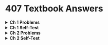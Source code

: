 # 407 Textbook Answers
<details>
<summary><b>Ch 1 Problems</b></summary>
  <details>
  <summary><i> Ch 1 Problems 1-10 </i></summary>
    
  ![01a](answers/Chapter1/Problems/01a.png)
  ![01b](answers/Chapter1/Problems/01b.png)
  ![02](answers/Chapter1/Problems/02.png)
  ![03](answers/Chapter1/Problems/03.png)
  ![04](answers/Chapter1/Problems/04.png)
  ![05](answers/Chapter1/Problems/05.png)
  ![06](answers/Chapter1/Problems/06.png)
  ![07a](answers/Chapter1/Problems/07a.png)
  ![07b](answers/Chapter1/Problems/07b.png)
  ![07c](answers/Chapter1/Problems/07c.png)
  ![07d](answers/Chapter1/Problems/07d.png)
  ![08a](answers/Chapter1/Problems/08a.png)
  ![08b](answers/Chapter1/Problems/08b.png)
  ![08c](answers/Chapter1/Problems/08c.png)
  ![08d](answers/Chapter1/Problems/08d.png)
  ![09](answers/Chapter1/Problems/09.png)
  ![10a](answers/Chapter1/Problems/10a.png)
  ![10b](answers/Chapter1/Problems/10b.png)
  ![10c](answers/Chapter1/Problems/10c.png)
  ![10d](answers/Chapter1/Problems/10d.png)
  ![10e](answers/Chapter1/Problems/10e.png)
  </details>

  <details>
  <summary><i> Ch 1 Problems 11-20 </i></summary>
  
  ![11a](answers/Chapter1/Problems/11a.png)
  ![11b](answers/Chapter1/Problems/11b.png)
  ![11c](answers/Chapter1/Problems/11c.png)
  ![12a](answers/Chapter1/Problems/12a.png)
  ![12b](answers/Chapter1/Problems/12b.png)
  ![13](answers/Chapter1/Problems/13.png)
  ![14](answers/Chapter1/Problems/14.png)
  ![15](answers/Chapter1/Problems/15.png)
  ![16a](answers/Chapter1/Problems/16a.png)
  ![16b](answers/Chapter1/Problems/16b.png)
  ![17](answers/Chapter1/Problems/17.png)
  ![18](answers/Chapter1/Problems/18.png)
  ![19a](answers/Chapter1/Problems/19a.png)
  ![19b](answers/Chapter1/Problems/19b.png)
  ![19c](answers/Chapter1/Problems/19c.png)
  ![20a](answers/Chapter1/Problems/20a.png)
  ![20b](answers/Chapter1/Problems/20b.png)
  </details>
  
  <details>
  <summary><i> Ch 1 Problems 21-30 </i></summary>
  
  ![21](answers/Chapter1/Problems/21.png)
  ![22](answers/Chapter1/Problems/22.png)
  ![23](answers/Chapter1/Problems/23.png)
  ![24](answers/Chapter1/Problems/24.png)
  ![25](answers/Chapter1/Problems/25.png)
  ![26](answers/Chapter1/Problems/26.png)
  ![27](answers/Chapter1/Problems/27.png)
  ![28](answers/Chapter1/Problems/28.png)
  ![29](answers/Chapter1/Problems/29.png)
  ![30](answers/Chapter1/Problems/30.png)
  ![31](answers/Chapter1/Problems/31.png)
  ![32](answers/Chapter1/Problems/32.png)
  ![33a](answers/Chapter1/Problems/33a.png)
  ![33b](answers/Chapter1/Problems/33b.png)
  </details>

</details>


<details>
<summary><b>Ch 1 Self-Test</b></summary>

  <details>
  <summary><i> Ch 1 Self-Test 1-10 </i></summary>
    
  ![01](answers/Chapter1/Self-Test/01.png)
  ![02](answers/Chapter1/Self-Test/02.png)
  ![03](answers/Chapter1/Self-Test/03.png)
  ![04](answers/Chapter1/Self-Test/04.png)
  ![05](answers/Chapter1/Self-Test/05.png)
  ![06](answers/Chapter1/Self-Test/06.png)
  ![07](answers/Chapter1/Self-Test/07.png)
  ![08](answers/Chapter1/Self-Test/08.png)
  ![09](answers/Chapter1/Self-Test/09.png)
  ![10](answers/Chapter1/Self-Test/10.png)
  </details>

  <details>
  <summary><i> Ch 1 Self-Test 11-20 </i></summary>
    
  ![11](answers/Chapter1/Self-Test/11.png)
  ![12](answers/Chapter1/Self-Test/12.png)
  ![13](answers/Chapter1/Self-Test/13.png)
  ![14](answers/Chapter1/Self-Test/14.png)
  ![15](answers/Chapter1/Self-Test/15.png)
  ![16](answers/Chapter1/Self-Test/16.png)
  ![17](answers/Chapter1/Self-Test/17.png)
  ![18](answers/Chapter1/Self-Test/18.png)
  ![19](answers/Chapter1/Self-Test/19.png)
  </details>
</details>

<details>
<summary><b> Ch 2 Problems</b></summary>

  <details>
  <summary><i> Ch 2 Problems 1-10 </i></summary>
    
  ![01](answers/Chapter2/Problems/01.png)
  ![02](answers/Chapter2/Problems/02.png)
  ![03](answers/Chapter2/Problems/03.png)
  ![04a](answers/Chapter2/Problems/04a.png)
  ![04b](answers/Chapter2/Problems/04b.png)
  ![05a](answers/Chapter2/Problems/05a.png)
  ![05b](answers/Chapter2/Problems/05b.png)
  ![05c](answers/Chapter2/Problems/05c.png)
  ![05d](answers/Chapter2/Problems/05d.png)
  ![06a](answers/Chapter2/Problems/06a.png)
  ![06b](answers/Chapter2/Problems/06b.png)
  ![06c](answers/Chapter2/Problems/06c.png)
  ![06d](answers/Chapter2/Problems/06d.png)
  ![07a](answers/Chapter2/Problems/07a.png)
  ![07b](answers/Chapter2/Problems/07b.png)
  ![07c](answers/Chapter2/Problems/07c.png)
  ![08a](answers/Chapter2/Problems/08a.png)
  ![08b](answers/Chapter2/Problems/08b.png)
  ![08c](answers/Chapter2/Problems/08c.png)
  ![09](answers/Chapter2/Problems/09.png)
  ![10a](answers/Chapter2/Problems/10a.png)
  ![10b](answers/Chapter2/Problems/10b.png)
  </details>
  
  <details>
  <summary><i> Ch 2 Problems 11-20 </i></summary>
  
  ![11a](answers/Chapter2/Problems/11a.png)
  ![11b](answers/Chapter2/Problems/11b.png)
  ![12a](answers/Chapter2/Problems/12a.png)
  ![12b](answers/Chapter2/Problems/12b.png)
  ![12c](answers/Chapter2/Problems/12c.png)
  ![13a](answers/Chapter2/Problems/13a.png)
  ![13b](answers/Chapter2/Problems/13b.png)
  ![13c](answers/Chapter2/Problems/13c.png)
  ![13d](answers/Chapter2/Problems/13d.png)
  ![13e](answers/Chapter2/Problems/13e.png)
  ![14](answers/Chapter2/Problems/14.png)
  ![15a](answers/Chapter2/Problems/15a.png)
  ![15b](answers/Chapter2/Problems/15b.png)
  ![15c](answers/Chapter2/Problems/15c.png)
  ![15d](answers/Chapter2/Problems/15d.png)
  ![15e](answers/Chapter2/Problems/15e.png)
  ![16a](answers/Chapter2/Problems/16a.png)
  ![16b](answers/Chapter2/Problems/16b.png)
  ![16c](answers/Chapter2/Problems/16c.png)
  ![16d](answers/Chapter2/Problems/16d.png)
  ![16e](answers/Chapter2/Problems/16e.png)
  ![16f](answers/Chapter2/Problems/16f.png)
  ![16g](answers/Chapter2/Problems/16g.png)
  ![17](answers/Chapter2/Problems/17.png)
  ![18](answers/Chapter2/Problems/18.png)
  ![19](answers/Chapter2/Problems/19.png)
  ![20](answers/Chapter2/Problems/20.png)
  </details>
  
  <details>
  <summary><i> Ch 2 Problems 21-30 </i></summary>
  
  ![21a](answers/Chapter2/Problems/21a.png)
  ![21b](answers/Chapter2/Problems/21b.png)
  ![22](answers/Chapter2/Problems/22.png)
  ![23](answers/Chapter2/Problems/23.png)
  ![24](answers/Chapter2/Problems/24.png)
  ![25](answers/Chapter2/Problems/25.png)
  ![26](answers/Chapter2/Problems/26.png)
  ![27](answers/Chapter2/Problems/27.png)
  ![28a](answers/Chapter2/Problems/28a.png)
  ![28b](answers/Chapter2/Problems/28b.png)
  ![29aa](answers/Chapter2/Problems/29aa.png)
  ![29b](answers/Chapter2/Problems/29b.png)
  ![29c](answers/Chapter2/Problems/29c.png)
  ![30a](answers/Chapter2/Problems/30a.png)
  ![30b](answers/Chapter2/Problems/30b.png)
  ![30c](answers/Chapter2/Problems/30c.png)
  </details>
  
  <details>
  <summary><i> Ch 2 Problems 31-40 </i></summary>
  
  ![31a](answers/Chapter2/Problems/31a.png)
  ![31b](answers/Chapter2/Problems/31b.png)
  ![32](answers/Chapter2/Problems/32.png)
  ![33](answers/Chapter2/Problems/33.png)
  ![34](answers/Chapter2/Problems/34.png)
  ![35a](answers/Chapter2/Problems/35a.png)
  ![35b](answers/Chapter2/Problems/35b.png)
  ![35c](answers/Chapter2/Problems/35c.png)
  ![35d](answers/Chapter2/Problems/35d.png)
  ![36a](answers/Chapter2/Problems/36a.png)
  ![36b](answers/Chapter2/Problems/36b.png)
  ![37a](answers/Chapter2/Problems/37a.png)
  ![37b](answers/Chapter2/Problems/37b.png)
  ![38](answers/Chapter2/Problems/38.png)
  ![39](answers/Chapter2/Problems/39.png)
  ![40](answers/Chapter2/Problems/40.png)
  </details>
  
  <details>
  <summary><i> Ch 2 Problems 41-56 </i></summary>
  
  ![41](answers/Chapter2/Problems/41.png)
  ![42](answers/Chapter2/Problems/42.png)
  ![43a](answers/Chapter2/Problems/43a.png)
  ![43b](answers/Chapter2/Problems/43b.png)
  ![44a](answers/Chapter2/Problems/44a.png)
  ![44b](answers/Chapter2/Problems/44b.png)
  ![44c](answers/Chapter2/Problems/44c.png)
  ![45a](answers/Chapter2/Problems/45a.png)
  ![45b](answers/Chapter2/Problems/45b.png)
  ![46](answers/Chapter2/Problems/46.png)
  ![47](answers/Chapter2/Problems/47.png)
  ![48](answers/Chapter2/Problems/48.png)
  ![49](answers/Chapter2/Problems/49.png)
  ![50](answers/Chapter2/Problems/50.png)
  ![51](answers/Chapter2/Problems/51.png)
  ![52a](answers/Chapter2/Problems/52a.png)
  ![52b](answers/Chapter2/Problems/52b.png)
  ![53](answers/Chapter2/Problems/53.png)
  ![54](answers/Chapter2/Problems/54.png)
  ![55a](answers/Chapter2/Problems/55a.png)
  ![55b](answers/Chapter2/Problems/55b.png)
  ![56](answers/Chapter2/Problems/56.png)
  </details>

</details>



<details>
<summary><b> Ch 2 Self-Test</b></summary>
  
  <details>
  <summary><i> Self-Test Questions 1-10 </i></summary>
    
  ![01a](answers/Chapter2/Self-Test/01a.png)
  ![01b](answers/Chapter2/Self-Test/01b.png)
  ![01c](answers/Chapter2/Self-Test/01c.png)
  ![01d](answers/Chapter2/Self-Test/01d.png)
  ![01e](answers/Chapter2/Self-Test/01e.png)
  ![01f](answers/Chapter2/Self-Test/01f.png)
  ![02a](answers/Chapter2/Self-Test/02a.png)
  ![02b](answers/Chapter2/Self-Test/02b.png)
  ![03](answers/Chapter2/Self-Test/03.png)
  ![04](answers/Chapter2/Self-Test/04.png)
  ![05a](answers/Chapter2/Self-Test/05a.png)
  ![05b](answers/Chapter2/Self-Test/05b.png)
  ![06](answers/Chapter2/Self-Test/06.png)
  ![07a](answers/Chapter2/Self-Test/07a.png)
  ![07b](answers/Chapter2/Self-Test/07b.png)
  ![07c](answers/Chapter2/Self-Test/07c.png)
  ![08a](answers/Chapter2/Self-Test/08a.png)
  ![08b](answers/Chapter2/Self-Test/08b.png)
  ![08c](answers/Chapter2/Self-Test/08c.png)
  ![09a](answers/Chapter2/Self-Test/09a.png)
  ![09b](answers/Chapter2/Self-Test/09b.png)
  ![10](answers/Chapter2/Self-Test/10.png)
  </details>
  
  <details>
  <summary><i> Self-Test Questions 11-20 </i></summary>
    
  ![11](answers/Chapter2/Self-Test/11.png)
  ![12](answers/Chapter2/Self-Test/12.png)
  ![13](answers/Chapter2/Self-Test/13.png)
  ![14](answers/Chapter2/Self-Test/14.png)
  ![15](answers/Chapter2/Self-Test/15.png)
  ![16](answers/Chapter2/Self-Test/16.png)
  ![17](answers/Chapter2/Self-Test/17.png)
  ![18a](answers/Chapter2/Self-Test/18a.png)
  ![18b](answers/Chapter2/Self-Test/18b.png)
  ![18c](answers/Chapter2/Self-Test/18c.png)
  ![18d](answers/Chapter2/Self-Test/18d.png)
  ![19a](answers/Chapter2/Self-Test/19a.png)
  ![19b](answers/Chapter2/Self-Test/19b.png)
  ![20](answers/Chapter2/Self-Test/20.png)
  </details>
</details>
